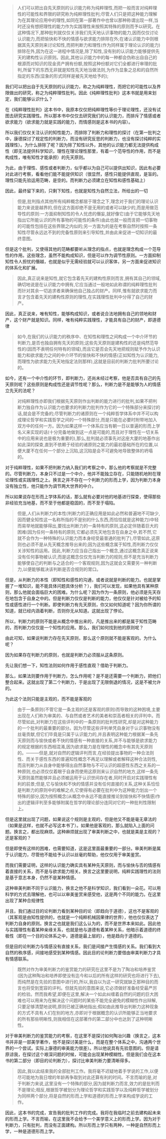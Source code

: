 <blockquote>人们可以把出自先天原则的认识能力称为纯粹理性,而把一般而言对纯粹理性的可能性和界限的研究称为纯粹理性批判;尽管人们只是把这种能力理解为在其理论应用中的理性,如同在第一部著作中也曾以那种称谓出现一样,当时还没有想把理性的能力作为实践理性来按照其特殊的原则而予以研究。在这种情况下,那种批判就仅仅关涉我们先天地认识事物的能力,因而仅仅讨论认识能力,而把愉快和不快的情感与欲求能力排除在外;在诸认识能力中则根据其先天原则来讨论知性,而把判断力和理性(作为同样属于理论认识的能力)排除在外,因为在这一进程中情况是,除了知性,没有别的认识能力能够提供先天的建构性认识原则。因此,其他认识能力中的每一种都会伪称出自自己的根源而对知识的现金资产拥有份额,按照这种份额对它们全都进行审理的批判,所留下的东西无非就是知性先天地当做法则,为作为显象之总和的自然所指定的东西(显象的形式同样是被先天地给予的);</blockquote><p>我们可以把出自于先天原则的认识能力，称之为纯粹理性，而把它的可能性以及界限做出的研究，称之为纯粹理性批判。因此《纯粹理性批判》这本书就是用来划定，我们能够认识什么？</p><p>在《纯粹理性批判》这本书中，我原本仅仅把纯粹理性等价于理论理性，还没有试图去研究实践理性。所以那本书中仅仅去研究我们的认识能力，而排斥了情感或者欲求能力（欲求能力就是实践的能力，而情感则是这本书的内容）。</p><p>所以我们仅仅关注认识的知性能力，而排除了判断力和理性的探讨（在第一批判之中，康德探讨了规定性的判断力，而没有研究反思的判断力，也没有探讨纯粹的实践理性）。为什么排除了呢？因为除了知性以外，其他的认识能力都无法提供构成性（即无法提供科学知识，理性在理论理性那里，有着一个范导性的作用，而不是构成性，唯有知性才能承担）的先天原则。</p><p>为此，由于理性、感性或者判断力，似乎都以为自己可以提供出知识，因此有必要对此进行考察，看看他们能不能提供知识（很显然，感性只能提供直观，是盲的。理性只能先验运用范畴，是空的。而判断力必须建立在知性和感性基础上）</p><p>因此，最终留下来的，只剩下知性，也就是知性为自然立法，所给出的一切</p><blockquote>但是,批判指点其他所有纯粹概念都居于理念之下,理念对于我们的理论认识能力来说是越界的,但在这方面却绝不是无用的或者可以缺少的,而是用做范导性的原则:一方面抑制知性的令人忧虑的僭妄,就好像它(由于它能够先天地指出它所能认识的所有事物的可能性的条件)由此也就一般而言把一切事物的可能性包括在这些界限之内似的;另一方面为的是在考察自然时按照一条知性尽管永远达不到的完备性原则来引导知性,并由此来促进一切知识的最终意图。</blockquote><p>但是这个批判，又使得其他的范畴都要听从理念的指点，也就是理念构成一个范导性的作用。这些理念，虽然不能构成知识，但是可以作为调节性原则。一方面抑制知性令人担忧的僭越，也就是似乎无需经验就可以认识客体，另一方面来促进知识的体系化和扩展。</p><blockquote>因此,真正说来是知性,就它包含着先天的建构性原则而言,拥有其自己的领域,确切地说是在认识能力中拥有,它应当通过一般地如此称谓的纯粹理性批判而针对其余一切追求者来确保他自己独占的财产。同样,惟有就欲求能力而言才包含着先天的建构性原则的理性,在实践理性批判中分得了自己的财产。</blockquote><p>因此，真正说来，唯有知性，能够构成知识，或者说合法地拥有自己的领地和财产，这个财产就是知识。同样，唯有纯粹实践理性，才能具有自己的财产，即道德律</p><blockquote>如今,在我们的认识能力的秩序中、在知性和理性之间构成一个中介环节的判断力,是否也独自拥有先天的原则;这些先天原则是建构性的还是纯然范导性的(因而不表明任何特有的领域),而且它是否会先天地把规则赋予作为认识能力和欲求能力之间的中介环节的愉快和不快的情感(正如知性为认识能力,而理性为欲求能力先天地指定法则那样),这就是目前的判断力批判所要讨论的。</blockquote><p>如今，还有一个中介性的环节，即判断力，还尚未经过考察，他是否具有自己的先天原则呢？这些原则是构成性还是调节性呢？那么，判断力是不是能够为人的情感立先天的法呢？</p><blockquote>对纯粹理性亦即我们根据先天原则作出判断的能力进行的批判,如果不把判断力独自作为认识能力也要求的判断力批判作为它的一个特殊部分来探讨的话,就会是不完备的;尽管判断力的诸原则在一个纯粹哲学体系中并不可以构成理论哲学和实践哲学之间的一个特殊部分,而是只能在必要时附带地加入双方中的任何一方。因为如果这样一个体系应当有朝一日以普遍的形而上学名义来实现的话(十分完备地做到这一点是可能的,而且对于理性在一切关系中的应用来说也是极为重要的),那么,批判就必须事先对这座大厦的地基作出如此深的探查,直到不依赖于经验的诸原则之能力的最初基础所在的位置,以便大厦不在任何一个部分上沉陷,这沉陷是会不可避免地导致整体的坍塌的。</blockquote><p>对于纯粹理性，如果不把判断力纳入我们的考察之中，那么他的考察就是不完整的。尽管判断力，本身只不过是一个中介，他并不能独立存在，只能随机地附在理论理性或实践理性之上。换言之并不存在一个判断力的形而上学，因为判断力本身没有独立性，他只能作为调节两大世界的中介。</p><p>所以如果说存在形而上学体系的话，那么就有必要对他的地基进行探查，使得那些非经验充当地基，而不至于他都是稳固的，而不至于塌陷。</p><blockquote>但是,人们从判断力的本性(判断力的正确应用是如此必然和普遍地不可缺少,因而健全知性这一名称所指的不是别的什么东西,而恰恰就是这种能力)中轻而易举地就能够得出,要找出判断力的一条特有的原则,这必定伴随着巨大的困难(因为任何一条特有的原则,它都必须先天地包含在自身之中,若不然,它就不会作为一种特殊的认识能力而本身经受最普通的批判了),尽管如此,这原则也必须不是从先天概念推导出来的;因为这些概念属于知性,而判断力仅仅关涉知性的运用。因此,判断力应当自己指出一个概念,通过这概念真正说来没有任何事物被认识,而是这概念仅仅充当判断力的规则,但不是充当判断力能够使自己的判断与之适合的一个客观规则,因为这就会又需要另一种判断力,以便能够裁决该判断是否合规则的胃口。</blockquote><p>但是，从判断力的本性（即知性和感性的沟通，或者说就是判断的能力。也就是掌握了一堆知识，能不能具体问题具体分析？），我们可以发现，如果他具有某种原则，那么他就会面临巨大的困难。为什么呢？因为作为一条原则，他必须是先天存在地包含于自身之中的。但是判断力仅仅是判断的能力，他仅仅是针对被给予的知性或感性进行一个判断。即使判断力有先天原则，你又如何知道呢？因为你所谓的知道，就已经内涵着判断，否则你无从知道。这就出现了悖论。</p><p>所以，判断力的原则不能是从概念中推出来的，凡是推出来的都是属于知性范畴的，而判断力仅仅是一个知性的应用。那么，我们如何找到他的原则呢？</p><p>由此可知，如果说判断力存在先天原则，那么这个原则就不能是客观的。为什么呢？</p><p>因为如果存在判断力的原则，也就是判断力必须服从这条原则。</p><p>先让我们想一下，知性法则如何作用于感性直观？借助于判断力。</p><p>那么，如果法则要作用于判断力，怎么作用呢？是不是还需要一个判断力，把他们整合起来。这就出现了第二个判断力，于是出现了无限倒退的情况，这是不被允许的。</p><p>为此这个法则只能是主观的，而不能是客观的</p><blockquote>由于一条原则(不管它是一条主观的还是客观的原则)而导致的这种困境,主要出现在人们称为审美的、与自然或者艺术的美者和崇高者相关的评判中。而尽管如此,对判断力在这些评判中的一条原则的批判性研究,却是对这种能力的一个批判的最重要的部分。因为尽管这些评判单凭自身对于认识事物没有丝毫贡献,但它们毕竟是只属于认识能力的,并且表明这种能力根据某一条先天原则而与愉快或者不快的情感有一种直接的关系,并不与能够是欲求能力的规定根据的东西相混淆,因为欲求能力是在理性的概念中有其先天原则的。———但是,就对自然的逻辑评判而言,在经验提出事物的一种合法则性、而关于感性东西的普遍知性概念不再足以理解或者解释这种合法则性,而且判断力从自身中能够得出自然事物与不可认识的超感性东西之关系的一种原则,也必须仅仅着眼于自身而使用这原则来认识自然的地方,这样一条先天原则虽然能够并且必须被运用于认识世间存在者,同时开启对实践理性有利的前景;但是,它与愉快和不快的情感并没有任何直接的关系,这种关系恰恰是判断力的原则中的难解之点,它使得有必要在批判中为这种能力划出一个特殊的部分,因为按照概念(从概念中永远不能直接推论到愉快和不快情感)作出的逻辑评判至多能够附属在哲学的理论部分连同对它的一种批判性限制上。</blockquote><p>但是这里就出现了问题，如果说这个规则是主观的，但是他又不能是毫无章法的（如果是这样，也就不必写这本书了）。如果他是客观的，那么就陷入上面的问题。换言之，都出现麻烦。这种麻烦就出现了审美判断之中，也就是美是主观的？还是客观的？</p><p>但是即使有这样的困难，也需要知道，这是这里面最重要的一部分。审美判断是属于认识能力，尽管他不能给予认识以丝毫的帮助，他仅仅用于审美鉴赏。</p><p>而我们需要证明，这样的认识能力确实具有某种先天原则，而与愉快与否的情感有着直接的关系，而不是与欲求能力相关。换言之这里要说明，纯粹实践理性的法则是基于意志本身，仍然不是某种情感。</p><p>这种审美判断不同于认识能力，换言之他不是科学知识，我们看到一朵花。可以用科学的方式去理解他，也可以以审美鉴赏来感受他，这是两个不同的能力。在这里出现了某种合规律性</p><p>并且，我们通过目的论判断力看到某种目的论（即趋向于道德），这也不是客观的（其客观是由知性提供的，也就是一个纯粹机械因果律的世界），他也仅仅表达了判断力自身的原则。换言之也就是我们这么认为的，而不是世界本来如此。因此他与实践理性有着某种亲缘关系，也就是他与道德有着某种关系，他暗示着道德的终极性（即在一个目的论体系之中，道德是最上层的），他是趋向于道德的。</p><p>但是目的论判断力与情感没有直接关系，我们是间接产生情感的关系。我们看到大自然的秩序感，间接地感受到某种情感。因此目的论判断力要借由审美判断力才具有情感联系。</p><blockquote>既然对作为审美判断力的鉴赏能力的研究在这里不是为了陶冶和培养鉴赏(因为这种陶冶和培养即使没有迄今和以后的所有这样的研究也将进行下去),而纯然是在先验的意图中进行的,所以,我自以为这一研究就缺乏那种目的而言也将受到宽容的评判。但就先验的意图来说,它必须做好准备经受最严厉的检验。然而我希望,即便在这里,解决一个如此纠缠着自然的问题的巨大困难也可以用来为在解决这个问题时的某些不能完全避免的模糊性作出辩解,只要足够清楚地说明,原则已被正确地指出;假如由此推导出判断力这种现象的方式不具有人们在别的地方,亦即对于根据概念的认识所能够正当地要求的所有那些明晰性,则我相信在这部著作的第二部分中也达到了这种明晰性。</blockquote><p>对于审美判断力的鉴赏能力的考察，在这里不是探讨如何陶冶兴趣（换言之，这本书并非是一部美学著作，他不是探讨美是什么，而是在整个体系之中，沟通两个世界的一个尝试。实际上康德的审美能力很差）。所以他说具有先验意图的。但是请原谅我，在探讨这个艰深问题的时候，可能会出现某种模糊性。但是我们会在这本书的第二部分（即目的论判断力），探讨比审美判断力要清晰得多。</p><blockquote>因此,我以此结束我的全部批判工作。我将毫不迟疑地着手学说的工作,以便尽可能地为我日增的年龄再争取到对此还算有利的时间。不言而喻的是,对于判断力来说,这里没有一个特殊的部分,因为就判断力而言,效力的是批判而不是理论;相反,根据哲学被划分为理论哲学和实践哲学以及纯粹哲学被划分为同样两个部分,将是自然的形而上学和道德的形而上学来构成学说的工作。</blockquote><p>因此，这本书的完成，宣告我的批判工作的完成。我将在我临时之前去建构起未来的形而上学。不言而喻，在这里我不会给予一个美学意义上的形而上学。因为对于判断力，只有批判，而没有正面建构。所以形而上学只有两种，一种是自然形而上学，一种是道德形而上学。</p><p></p><p></p><p></p>
